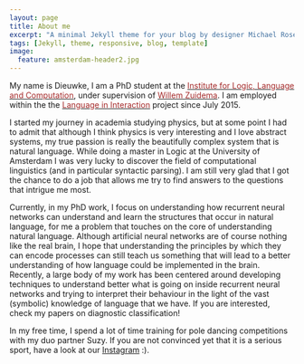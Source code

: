 ```yaml
---
layout: page
title: About me
excerpt: "A minimal Jekyll theme for your blog by designer Michael Rose."
tags: [Jekyll, theme, responsive, blog, template]
image:
  feature: amsterdam-header2.jpg
---
```


My name is Dieuwke, I am a PhD student at the <a href="http://illc.uva.nl" target="_blank"><font color="brown">Institute for Logic, Language and Computation</font></a>, under supervision of <a href="https://staff.fnwi.uva.nl/w.zuidema/" target="_blank"><font color="brown">Willem Zuidema</font></a>. 
I am employed within the the <a href="https://www.languageininteraction.nl/" target="_blank"><font color="brown">Language in Interaction</font></a> project since July 2015.

I started my journey in academia studying physics, but at some point I had to admit that although I think physics is very interesting and I love abstract systems, my true passion is really the beautifully complex system that is natural language.
While doing a master in Logic at the University of Amsterdam I was very lucky to discover the field of computational linguistics (and in particular syntactic parsing).
I am still very glad that I got the chance to do a job that allows me try to find answers to the questions that intrigue me most.

Currently, in my PhD work, I focus on understanding how recurrent neural networks can understand and learn the structures that occur in natural language, for me a problem that touches on the core of understanding natural language.
Although artificial neural networks are of course nothing like the real brain, I hope that understanding the principles by which they can encode processes can still teach us something that will lead to a better understanding of how language could be implemented in the brain.   
Recently, a large body of my work has been centered around developing techniques to understand better what is going on inside recurrent neural networks and trying to interpret their behaviour in the light of the vast (symbolic) knowledge of language that we have. 
If you are interested, check my papers on diagnostic classification!

In my free time, I spend a lot of time training for pole dancing competitions with my duo partner Suzy. 
If you are not convinced yet that it is a serious sport, have a look at our <a href="https://www.instagram.com/duo_polenotti/" target="_blank">Instagram</a> :).
